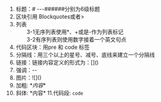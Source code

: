 1. 标题：# ---######分别为6级标题</br>
2. 区块引用 Blockquotes或者> </br>
3. 列表</br>
　　3-1无序列表使用*、+或是-作为列表标记</br>
　　3-2有序列表则使用数字接着一个英文句点</br>
4. 代码区块：用pre 和 code 标签</br>
5. 分隔线：用三个以上的星号、减号、底线来建立一个分隔线</br>
6. 链接：链接内容定义的形式为：\[]()</br>
7. 强调：*--*</br>
8. 图片：\!\[]()</br>
9. 加粗: \**内容**
10. 斜体: \*内容*
11.代码段: ```code```
